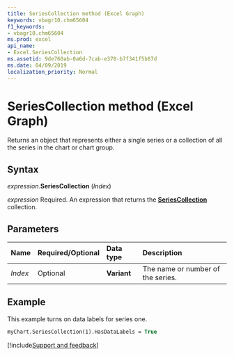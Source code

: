 ```yaml
---
title: SeriesCollection method (Excel Graph)
keywords: vbagr10.chm65604
f1_keywords:
- vbagr10.chm65604
ms.prod: excel
api_name:
- Excel.SeriesCollection
ms.assetid: 9de760ab-0a6d-7cab-e378-b7f341f5b87d
ms.date: 04/09/2019
localization_priority: Normal
---
```



# SeriesCollection method (Excel Graph)

Returns an object that represents either a single series or a collection of all the series in the chart or chart group.

## Syntax

_expression_.**SeriesCollection** (_Index_)

_expression_ Required. An expression that returns the **[SeriesCollection](excel.seriescollection(collection).md)** collection. 

## Parameters

|Name|Required/Optional|Data type|Description|
|:-----|:-----|:-----|:-----|
|_Index_ | Optional |**Variant**| The name or number of the series.|

## Example

This example turns on data labels for series one.

```vb
myChart.SeriesCollection(1).HasDataLabels = True
```

[!include[Support and feedback](~/includes/feedback-boilerplate.md)]